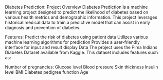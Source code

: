 Diabetes Prediction:
Project Overview
Diabetes Prediction is a machine learning project designed to predict the likelihood of diabetes based on various health metrics and demographic information. This project leverages historical medical data to train a predictive model that can assist in early diagnosis and prevention of diabetes.

Features:
Predict the risk of diabetes using patient data
Utilizes various machine learning algorithms for prediction
Provides a user-friendly interface for input and result display
Data
The project uses the Pima Indians Diabetes Dataset available from Kaggle. This dataset includes features such as:

Number of pregnancies:
Glucose level
Blood pressure
Skin thickness
Insulin level
BMI
Diabetes pedigree function
Age
